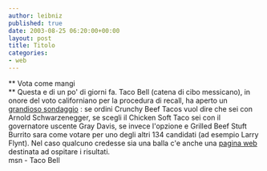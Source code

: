 ```yaml
---
author: leibniz
published: true
date: 2003-08-25 06:20:00+00:00
layout: post
title: Titolo
categories:
- web
---
```


 ** Vota come mangi   
**   Questa e di un po' di giorni fa. Taco Bell (catena di cibo messicano), in onore del voto californiano per la procedura di recall, ha aperto un  [   grandioso sondaggio](http://news.ninemsn.com.au/World/story_51219.asp) : se ordini Crunchy Beef Tacos vuol dire che sei con Arnold Schwarzenegger, se scegli il Chicken Soft Taco sei con il governatore uscente Gray Davis, se invece l'opzione e Grilled Beef Stuft Burrito sara come votare per uno degli altri 134 candidati (ad esempio Larry Flynt). Nel caso qualcuno credesse sia una balla c'e anche una  [ pagina web ](http://www.tacobell.com/2003recall/)destinata ad ospitare i risultati.   
  msn - Taco Bell

